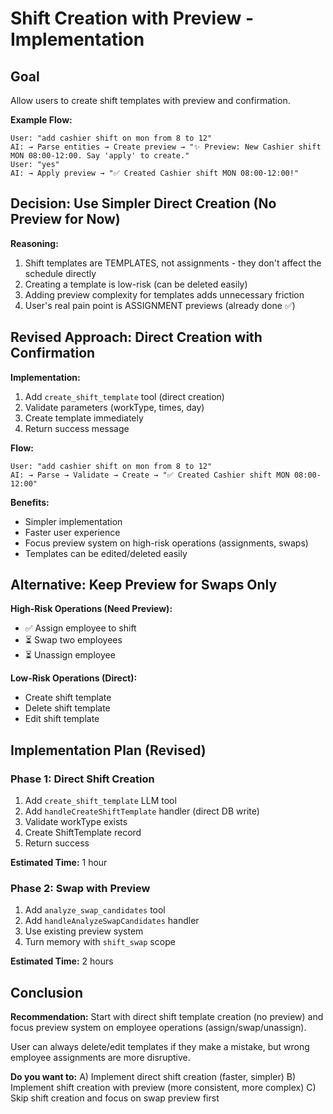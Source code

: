 # Shift Creation with Preview - Implementation

## Goal
Allow users to create shift templates with preview and confirmation.

**Example Flow:**
```
User: "add cashier shift on mon from 8 to 12"
AI: → Parse entities → Create preview → "✨ Preview: New Cashier shift MON 08:00-12:00. Say 'apply' to create."
User: "yes"
AI: → Apply preview → "✅ Created Cashier shift MON 08:00-12:00!"
```

## Decision: Use Simpler Direct Creation (No Preview for Now)

**Reasoning:**
1. Shift templates are TEMPLATES, not assignments - they don't affect the schedule directly
2. Creating a template is low-risk (can be deleted easily)
3. Adding preview complexity for templates adds unnecessary friction
4. User's real pain point is ASSIGNMENT previews (already done ✅)

## Revised Approach: Direct Creation with Confirmation

**Implementation:**
1. Add `create_shift_template` tool (direct creation)
2. Validate parameters (workType, times, day)
3. Create template immediately
4. Return success message

**Flow:**
```
User: "add cashier shift on mon from 8 to 12"
AI: → Parse → Validate → Create → "✅ Created Cashier shift MON 08:00-12:00"
```

**Benefits:**
- Simpler implementation
- Faster user experience  
- Focus preview system on high-risk operations (assignments, swaps)
- Templates can be edited/deleted easily

## Alternative: Keep Preview for Swaps Only

**High-Risk Operations (Need Preview):**
- ✅ Assign employee to shift
- ⏳ Swap two employees
- ⏳ Unassign employee

**Low-Risk Operations (Direct):**
- Create shift template
- Delete shift template
- Edit shift template

## Implementation Plan (Revised)

### Phase 1: Direct Shift Creation
1. Add `create_shift_template` LLM tool
2. Add `handleCreateShiftTemplate` handler (direct DB write)
3. Validate workType exists
4. Create ShiftTemplate record
5. Return success

**Estimated Time:** 1 hour

### Phase 2: Swap with Preview
1. Add `analyze_swap_candidates` tool  
2. Add `handleAnalyzeSwapCandidates` handler
3. Use existing preview system
4. Turn memory with `shift_swap` scope

**Estimated Time:** 2 hours

## Conclusion

**Recommendation:** Start with direct shift template creation (no preview) and focus preview system on employee operations (assign/swap/unassign).

User can always delete/edit templates if they make a mistake, but wrong employee assignments are more disruptive.

**Do you want to:**
A) Implement direct shift creation (faster, simpler)
B) Implement shift creation with preview (more consistent, more complex)
C) Skip shift creation and focus on swap preview first
